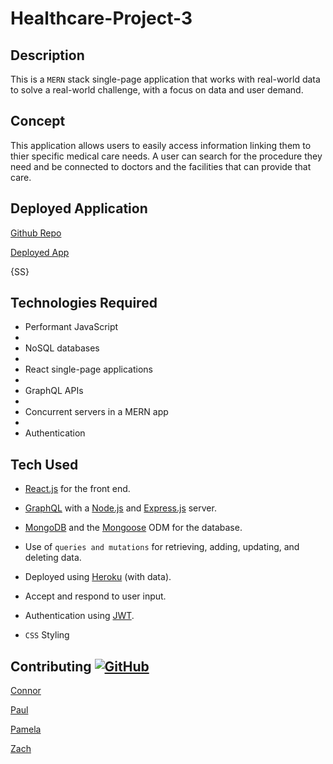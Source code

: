 # Healthcare-Project-3


## Description

This is a `MERN` stack single-page application that works with real-world data to solve a real-world challenge, with a focus on data and user demand.


## Concept

This application allows users to easily access information linking them to thier specific medical care needs. A user can search for the procedure they need and be connected to doctors and the facilities that can provide that care.


## Deployed Application

[Github Repo](https://github.com/crhodes111/Healthcare-Project-3/)

[Deployed App](https://quiet-dawn-07208.herokuapp.com/)

{SS}


## Technologies Required

* Performant JavaScript
* 
* NoSQL databases
* 
* React single-page applications
* 
* GraphQL APIs
* 
* Concurrent servers in a MERN app
* 
* Authentication


## Tech Used

* [React.js](https://reactjs.org/) for the front end.

* [GraphQL](https://graphql.org/) with a [Node.js](https://nodejs.org/) and [Express.js](https://expressjs.com/) server.

* [MongoDB](https://www.mongodb.com/) and the [Mongoose](https://mongoosejs.com/) ODM for the database.

* Use of `queries and mutations` for retrieving, adding, updating, and deleting data.

* Deployed using [Heroku](https://www.heroku.com/) (with data).

* Accept and respond to user input.

* Authentication using [JWT](https://jwt.io/).

* `CSS` Styling


## Contributing [![GitHub](https://img.shields.io/badge/--181717?logo=github&logoColor=ffffff)](https://github.com/)

[Connor](https://github.com/crhodes111)

[Paul](https://github.com/PaulThomasWI)

[Pamela](https://github.com/pamelac21)

[Zach](https://github.com/Nativeblanks)



